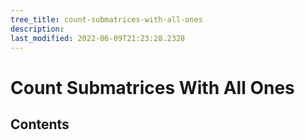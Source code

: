 ```yaml
---
tree_title: count-submatrices-with-all-ones
description: 
last_modified: 2022-06-09T21:23:28.2328
---
```


# Count Submatrices With All Ones

## Contents
